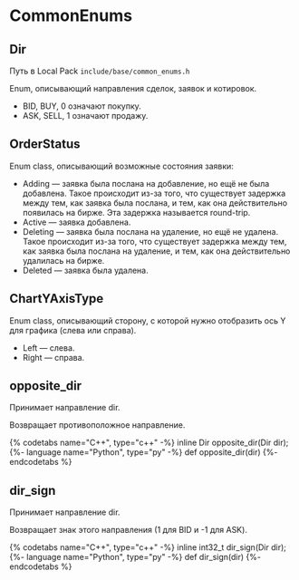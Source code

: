 # CommonEnums

## Dir

Путь в Local Pack `include/base/common_enums.h`

Enum, описывающий направления сделок, заявок и котировок.

- BID, BUY, 0 означают покупку.
- ASK, SELL, 1 означают продажу.

## OrderStatus

Enum class, описывающий возможные состояния заявки:

- Adding — заявка была послана на добавление, но ещё не была добавлена.
  Такое происходит из-за того, что существует задержка между тем, как заявка была послана, и тем, как она действительно появилась на бирже.
  Эта задержка называется round-trip.
- Active — заявка добавлена.
- Deleting — заявка была послана на удаление, но ещё не удалена.
  Такое происходит из-за того, что существует задержка между тем, как заявка была послана на удаление, и тем, как она действительно удалилась на бирже.
- Deleted — заявка была удалена.

## ChartYAxisType

Enum class, описывающий сторону, с которой нужно отобразить ось Y для графика (слева или справа).

- Left — слева.
- Right — справа.

## opposite_dir

Принимает направление dir.

Возвращает противоположное направление.

{% codetabs name="C++", type="c++" -%}
inline Dir opposite_dir(Dir dir);
{%- language name="Python", type="py" -%}
def opposite_dir(dir)
{%- endcodetabs %}

## dir_sign

Принимает направление dir.

Возвращает знак этого направления (1 для BID и -1 для ASK).

{% codetabs name="C++", type="c++" -%}
inline int32_t dir_sign(Dir dir);
{%- language name="Python", type="py" -%}
def dir_sign(dir)
{%- endcodetabs %}
